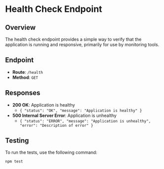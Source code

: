 # Health Check Endpoint

## Overview
The health check endpoint provides a simple way to verify that the application is running and responsive, primarily for use by monitoring tools.

## Endpoint
- **Route**: `/health`
- **Method**: `GET`

## Responses
- **200 OK**: Application is healthy
  - `{ "status": "OK", "message": "Application is healthy" }`
- **500 Internal Server Error**: Application is unhealthy
  - `{ "status": "ERROR", "message": "Application is unhealthy", "error": "Description of error" }`

## Testing
To run the tests, use the following command:

```bash
npm test
```
